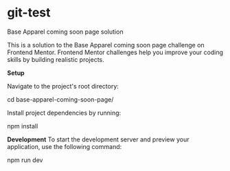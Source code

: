 # git-test
Base Apparel coming soon page solution

This is a solution to the Base Apparel coming soon page challenge on Frontend Mentor. Frontend Mentor challenges help you improve your coding skills by building realistic projects.

**Setup**

Navigate to the project's root directory:

  cd base-apparel-coming-soon-page/

Install project dependencies by running:

  npm install

**Development**
To start the development server and preview your application, use the following command:

  npm run dev

